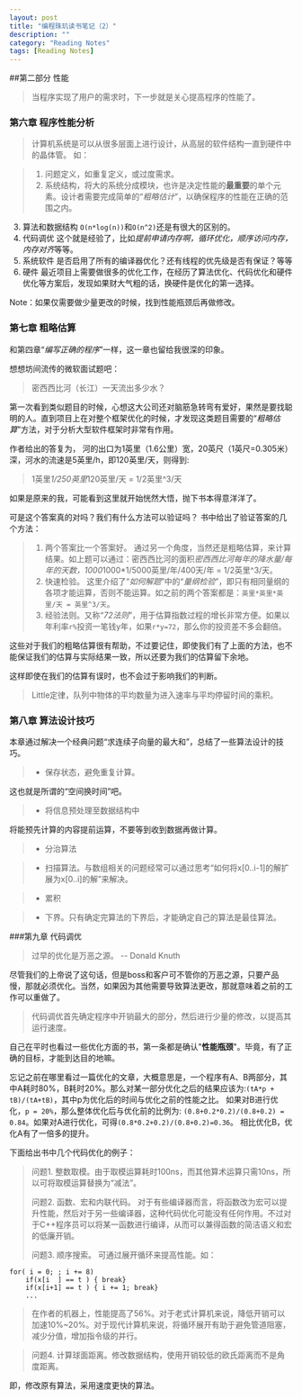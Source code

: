 ```yaml
---
layout: post
title: "编程珠玑读书笔记（2）"
description: ""
category: "Reading Notes"
tags: [Reading Notes]
---
```


##第二部分 性能

> 当程序实现了用户的需求时，下一步就是关心提高程序的性能了。


### 第六章 程序性能分析

>计算机系统是可以从很多层面上进行设计，从高层的软件结构一直到硬件中的晶体管。
如：

>1. 问题定义，如重复定义，或过度需求。
>2. 系统结构，将大的系统分成模块，也许是决定性能的**最重要**的单个元素。设计者需要完成简单的“*粗略估计*”，以确保程序的性能在正确的范围之内。
3. 算法和数据结构 `O(n*log(n))`和`O(n^2)`还是有很大的区别的。
4. 代码调优 这个就是经验了，比如*提前申请内存啊，循环优化，顺序访问内存，内存对齐*等等。
5. 系统软件 是否启用了所有的编译器优化？还有线程的优先级是否有保证？等等
6. 硬件 最近项目上需要做很多的优化工作，在经历了算法优化、代码优化和硬件优化等方案后，发现如果财大气粗的话，换硬件是优化的第一选择。 

Note：如果仅需要做少量更改的时候，找到性能瓶颈后再做修改。

### 第七章 粗略估算

和第四章“*编写正确的程序*”一样，这一章也留给我很深的印象。

想想坊间流传的微软面试题吧：
>密西西比河（长江）一天流出多少水？

第一次看到类似题目的时候，心想这大公司还对脑筋急转弯有爱好，果然是要找聪明的人。直到项目上在对整个框架优化的时候，才发现这类题目需要的“*粗略估算*”方法，对于分析大型软件框架时非常有作用。

作者给出的答复为， 河的出口为1英里（1.6公里）宽，20英尺（1英尺=0.305米）深，河水的流速是5英里/h，即120英里/天，则得到:
> 1英里*1/250英里*120英里/天 = 1/2英里^3/天

如果是原来的我，可能看到这里就开始恍然大悟，抛下书本得意洋洋了。

可是这个答案真的对吗？我们有什么方法可以验证吗？
书中给出了验证答案的几个方法：

>1. 两个答案比一个答案好。 通过另一个角度，当然还是粗略估算，来计算结果。如上题可以通过：密西西比河的面积*密西西比河每年的降水量/每年的天数，1000*1000*1/5000英里/年/400天/年 = 1/2英里^3/天。
>2. 快速检验。 这里介绍了“*如何解题*”中的“*量纲检验*”，即只有相同量纲的各项才能运算，否则不能运算。如之前的两个答案都是：`英里*英里*英里/天 = 英里^3/天`。
>3. 经验法则。又称“*72法则*”，用于估算指数过程的增长非常方便。如果以年利率`r%`投资一笔钱y年，如果`r*y=72`，那么你的投资差不多会翻倍。

这些对于我们的粗略估算很有帮助，不过要记住，即使我们有了上面的方法，也不能保证我们的估算与实际结果一致，所以还要为我们的估算留下余地。


这样即使在我们的估算有误时，也不会过于影响我们的判断。

>Little定律，队列中物体的平均数量为进入速率与平均停留时间的乘积。

### 第八章 算法设计技巧

本章通过解决一个经典问题“求连续子向量的最大和”，总结了一些算法设计的技巧。

> - 保存状态，避免重复计算。

这也就是所谓的“空间换时间”吧。

> - 将信息预处理至数据结构中

将能预先计算的内容提前运算，不要等到收到数据再做计算。

> - 分治算法 

> - 扫描算法。与数组相关的问题经常可以通过思考“如何将x[0..i-1]的解扩展为x[0..i]的解”来解决。

> - 累积

> - 下界。只有确定完算法的下界后，才能确定自己的算法是最佳算法。

###第九章 代码调优

> 过早的优化是万恶之源。 -- Donald Knuth

尽管我们的上帝说了这句话，但是boss和客户可不管你的万恶之源，只要产品慢，那就必须优化。当然，如果因为其他需要导致算法更改，那就意味着之前的工作可以重做了。

> 代码调优首先确定程序中开销最大的部分，然后进行少量的修改，以提高其运行速度。

自己在平时也看过一些优化方面的书，第一条都是确认"**性能瓶颈**"。毕竟，有了正确的目标，才能到达目的地嘛。

忘记之前在哪里看过一篇优化的文章，大概意思是，一个程序有A、B两部分，其中A耗时80%，B耗时20%。那么对某一部分优化之后的结果应该为:`(tA*p + tB)/(tA+tB)`，其中p为优化后的时间与优化之前的性能之比。
如果对B进行优化，`p = 20%`，那么整体优化后与优化前的比例为: `(0.8+0.2*0.2)/(0.8+0.2) = 0.84`。如果对A进行优化，可得`(0.8*0.2+0.2)/(0.8+0.2)=0.36`。  相比优化B，优化A有了一倍多的提升。

下面给出书中几个代码优化的例子：
> 问题1. 整数取模。由于取模运算耗时100ns，而其他算术运算只需10ns，所以可将取模运算替换为“减法”。
> 
> 问题2.  函数、宏和内联代码。 对于有些编译器而言，将函数改为宏可以提升性能，然后对于另一些编译器，这种代码优化可能没有任何作用。不过对于C++程序员可以将某一函数进行编译，从而可以兼得函数的简洁语义和宏的低廉开销。
> 
> 问题3. 顺序搜索。 可通过展开循环来提高性能。如：

    for( i = 0; ; i += 8)
	    if(x[i  ] == t ) { break}
		if(x[i+1] == t ) { i += 1; break}
		...
>在作者的机器上，性能提高了56%。对于老式计算机来说，降低开销可以加速10%~20%。对于现代计算机来说，将循环展开有助于避免管道阻塞，减少分值，增加指令级的并行。

>问题4. 计算球面距离。修改数据结构，使用开销较低的欧氏距离而不是角度距离。

即，修改原有算法，采用速度更快的算法。
